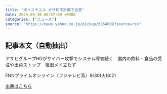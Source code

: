 ```yaml
---
title: "米イスラエル ガザ和平計画で合意"
date: 2025-09-30 06:57:09 +0900
categories: ["ニュース"]
source: "https://news.yahoo.co.jp/pickup/6554009?source=rss"
---
```


## 記事本文（自動抽出）
<div><div class="sc-1t7ra5j-6 hhriyT"><p class="sc-1t7ra5j-7 casbUp">アサヒグループHDがサイバー攻撃でシステム障害続く　国内の飲料・食品の受注や出荷ストップ　復旧メド立たず</p><p class="sc-1t7ra5j-8 bVxZvL"><span class="sc-1t7ra5j-9 dIJJqB">FNNプライムオンライン（フジテレビ系）</span><time><span class="sc-1t7ra5j-10 cfHAOL">9/30(火)</span><span class="sc-1t7ra5j-10 cfHAOL">6:21</span></time></p></div></div>

[出典はこちら](https://news.yahoo.co.jp/pickup/6554009?source=rss)

